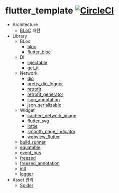 # flutter_template [![CircleCI](https://dl.circleci.com/status-badge/img/gh/SunChulBaek/FlutterTemplate/tree/main.svg?style=shield)](https://dl.circleci.com/status-badge/redirect/gh/SunChulBaek/FlutterTemplate/tree/main)
* Architecture
  * [BLoC](https://www.didierboelens.com/2018/08/reactive-programming-streams-bloc/) 패턴
* Library
  * BLoc
    * [bloc](https://pub.dev/packages/bloc)
    * [flutter_bloc](https://pub.dev/packages/flutter_bloc)
  * DI
    * [injectable](https://pub.dev/packages/injectable)
    * [get_it](https://pub.dev/packages/get_it)
  * Network
    * [dio](https://pub.dev/packages/dio)
    * [pretty_dio_logger](https://pub.dev/packages/pretty_dio_logger)
    * [retrofit](https://pub.dev/packages/retrofit)
    * [retrofit_generator](https://pub.dev/packages/retrofit_generator)
    * [json_annotation](https://pub.dev/packages/json_annotation)
    * [json_serializable](https://pub.dev/packages/json_serializable)
  * Widget
    * [cached_network_image](https://pub.dev/packages/cached_network_image)
    * [flutter_svg](https://pub.dev/packages/flutter_svg)
    * [lottie](https://pub.dev/packages/lottie)
    * [smooth_page_indicator](https://pub.dev/packages/smooth_page_indicator)
    * [webview_flutter](https://pub.dev/packages/webview_flutter)
  * [build_runner](https://pub.dev/packages/build_runner)
  * [equatable](https://pub.dev/packages/equatable)
  * [event_bus](https://pub.dev/packages/event_bus)
  * [freezed](https://pub.dev/packages/freezed)
  * [freezed_annotation](https://pub.dev/packages/freezed_annotation)
  * [intl](https://pub.dev/packages/intl)
  * [logger](https://pub.dev/packages/logger)
* Asset 관리
  * [Spider](https://pub.dev/packages/spider)